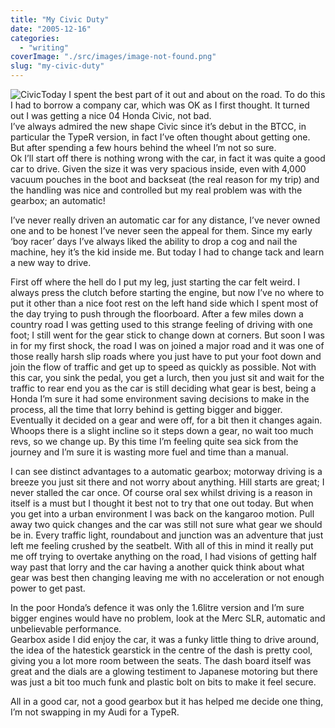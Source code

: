 ```yaml
---
title: "My Civic Duty"
date: "2005-12-16"
categories: 
  - "writing"
coverImage: "./src/images/image-not-found.png"
slug: "my-civic-duty"
---
```


![Civic](/images/74191439_2e40b8533e_o.jpg "Civic")Today I spent the best part of it out and about on the road. To do this I had to borrow a company car, which was OK as I first thought. It turned out I was getting a nice 04 Honda Civic, not bad.  
I’ve always admired the new shape Civic since it’s debut in the BTCC, in particular the TypeR version, in fact I’ve often thought about getting one. But after spending a few hours behind the wheel I’m not so sure.  
Ok I’ll start off there is nothing wrong with the car, in fact it was quite a good car to drive. Given the size it was very spacious inside, even with 4,000 vacuum pouches in the boot and backseat (the real reason for my trip) and the handling was nice and controlled but my real problem was with the gearbox; an automatic!

I’ve never really driven an automatic car for any distance, I’ve never owned one and to be honest I’ve never seen the appeal for them. Since my early ‘boy racer’ days I’ve always liked the ability to drop a cog and nail the machine, hey it’s the kid inside me. But today I had to change tack and learn a new way to drive.

First off where the hell do I put my leg, just starting the car felt weird. I always press the clutch before starting the engine, but now I’ve no where to put it other than a nice foot rest on the left hand side which I spent most of the day trying to push through the floorboard. After a few miles down a country road I was getting used to this strange feeling of driving with one foot; I still went for the gear stick to change down at corners. But soon I was in for my first shock, the road I was on joined a major road and it was one of those really harsh slip roads where you just have to put your foot down and join the flow of traffic and get up to speed as quickly as possible. Not with this car, you sink the pedal, you get a lurch, then you just sit and wait for the traffic to rear end you as the car is still deciding what gear is best, being a Honda I’m sure it had some environment saving decisions to make in the process, all the time that lorry behind is getting bigger and bigger. Eventually it decided on a gear and were off, for a bit then it changes again. Whoops there is a slight incline so it steps down a gear, no wait too much revs, so we change up. By this time I’m feeling quite sea sick from the journey and I’m sure it is wasting more fuel and time than a manual.

I can see distinct advantages to a automatic gearbox; motorway driving is a breeze you just sit there and not worry about anything. Hill starts are great; I never stalled the car once. Of course oral sex whilst driving is a reason in itself is a must but I thought it best not to try that one out today. But when you get into a urban environment I was back on the kangaroo motion. Pull away two quick changes and the car was still not sure what gear we should be in. Every traffic light, roundabout and junction was an adventure that just left me feeling crushed by the seatbelt. With all of this in mind it really put me off trying to overtake anything on the road, I had visions of getting half way past that lorry and the car having a another quick think about what gear was best then changing leaving me with no acceleration or not enough power to get past.

In the poor Honda’s defence it was only the 1.6litre version and I’m sure bigger engines would have no problem, look at the Merc SLR, automatic and unbelievable performance.  
Gearbox aside I did enjoy the car, it was a funky little thing to drive around, the idea of the hatestick gearstick in the centre of the dash is pretty cool, giving you a lot more room between the seats. The dash board itself was great and the dials are a glowing testiment to Japanese motoring but there was just a bit too much funk and plastic bolt on bits to make it feel secure.

All in a good car, not a good gearbox but it has helped me decide one thing, I’m not swapping in my Audi for a TypeR.

